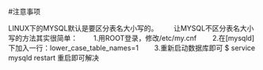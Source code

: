 #注意事项

LINUX下的MYSQL默认是要区分表名大小写的。
　　让MYSQL不区分表名大小写的方法其实很简单：
　　1.用ROOT登录，修改/etc/my.cnf
　　2.在[mysqld]下加入一行：lower_case_table_names=1
　　3.重新启动数据库即可
$ service mysqld restart 重启即可解决